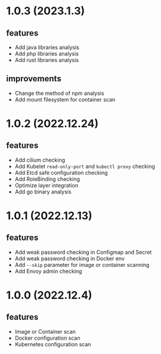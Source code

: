 # 1.0.3 (2023.1.3)
## features
- Add java libraries analysis
- Add php libraries analysis
- Add rust libraries analysis

## improvements
- Change the method of npm analysis
- Add mount filesystem for container scan

# 1.0.2 (2022.12.24)
## features
- Add cilium checking
- Add Kubelet `read-only-port` and `kubectl proxy` checking 
- Add Etcd safe configuration checking
- Add RoleBinding checking
- Optimize layer integration
- Add go binary analysis

# 1.0.1 (2022.12.13)
## features
- Add weak password checking in Configmap and Secret
- Add weak password checking in Docker env
- Add `--skip` parameter for image or container scanning
- Add Envoy admin checking

# 1.0.0 (2022.12.4)
## features
- Image or Container scan
- Docker configuration scan
- Kubernetes configuration scan

